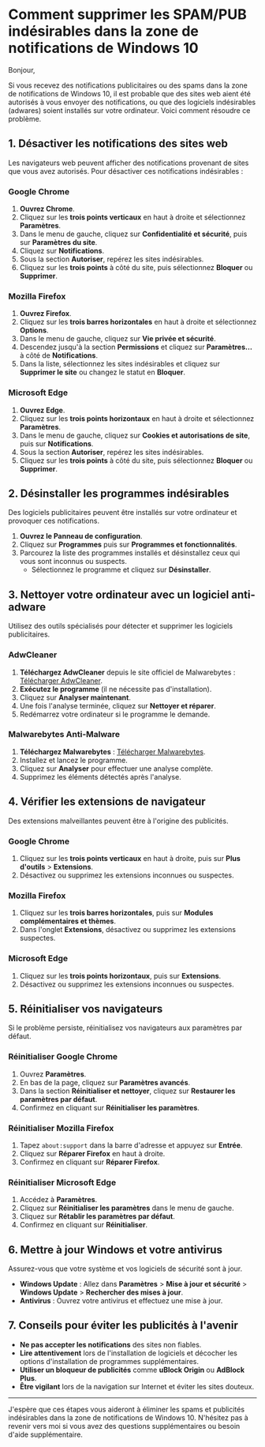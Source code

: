 # Comment supprimer les SPAM/PUB indésirables dans la zone de notifications de Windows 10

Bonjour,

Si vous recevez des notifications publicitaires ou des spams dans la zone de notifications de Windows 10, il est probable que des sites web aient été autorisés à vous envoyer des notifications, ou que des logiciels indésirables (adwares) soient installés sur votre ordinateur. Voici comment résoudre ce problème.

## 1. Désactiver les notifications des sites web

Les navigateurs web peuvent afficher des notifications provenant de sites que vous avez autorisés. Pour désactiver ces notifications indésirables :

### **Google Chrome**

1. **Ouvrez Chrome**.
2. Cliquez sur les **trois points verticaux** en haut à droite et sélectionnez **Paramètres**.
3. Dans le menu de gauche, cliquez sur **Confidentialité et sécurité**, puis sur **Paramètres du site**.
4. Cliquez sur **Notifications**.
5. Sous la section **Autoriser**, repérez les sites indésirables.
6. Cliquez sur les **trois points** à côté du site, puis sélectionnez **Bloquer** ou **Supprimer**.

### **Mozilla Firefox**

1. **Ouvrez Firefox**.
2. Cliquez sur les **trois barres horizontales** en haut à droite et sélectionnez **Options**.
3. Dans le menu de gauche, cliquez sur **Vie privée et sécurité**.
4. Descendez jusqu'à la section **Permissions** et cliquez sur **Paramètres...** à côté de **Notifications**.
5. Dans la liste, sélectionnez les sites indésirables et cliquez sur **Supprimer le site** ou changez le statut en **Bloquer**.

### **Microsoft Edge**

1. **Ouvrez Edge**.
2. Cliquez sur les **trois points horizontaux** en haut à droite et sélectionnez **Paramètres**.
3. Dans le menu de gauche, cliquez sur **Cookies et autorisations de site**, puis sur **Notifications**.
4. Sous la section **Autoriser**, repérez les sites indésirables.
5. Cliquez sur les **trois points** à côté du site, puis sélectionnez **Bloquer** ou **Supprimer**.

## 2. Désinstaller les programmes indésirables

Des logiciels publicitaires peuvent être installés sur votre ordinateur et provoquer ces notifications.

1. **Ouvrez le Panneau de configuration**.
2. Cliquez sur **Programmes** puis sur **Programmes et fonctionnalités**.
3. Parcourez la liste des programmes installés et désinstallez ceux qui vous sont inconnus ou suspects.
   - Sélectionnez le programme et cliquez sur **Désinstaller**.

## 3. Nettoyer votre ordinateur avec un logiciel anti-adware

Utilisez des outils spécialisés pour détecter et supprimer les logiciels publicitaires.

### **AdwCleaner**

1. **Téléchargez AdwCleaner** depuis le site officiel de Malwarebytes : [Télécharger AdwCleaner](https://fr.malwarebytes.com/adwcleaner/).
2. **Exécutez le programme** (il ne nécessite pas d'installation).
3. Cliquez sur **Analyser maintenant**.
4. Une fois l'analyse terminée, cliquez sur **Nettoyer et réparer**.
5. Redémarrez votre ordinateur si le programme le demande.

### **Malwarebytes Anti-Malware**

1. **Téléchargez Malwarebytes** : [Télécharger Malwarebytes](https://fr.malwarebytes.com/).
2. Installez et lancez le programme.
3. Cliquez sur **Analyser** pour effectuer une analyse complète.
4. Supprimez les éléments détectés après l'analyse.

## 4. Vérifier les extensions de navigateur

Des extensions malveillantes peuvent être à l'origine des publicités.

### **Google Chrome**

1. Cliquez sur les **trois points verticaux** en haut à droite, puis sur **Plus d'outils** > **Extensions**.
2. Désactivez ou supprimez les extensions inconnues ou suspectes.

### **Mozilla Firefox**

1. Cliquez sur les **trois barres horizontales**, puis sur **Modules complémentaires et thèmes**.
2. Dans l'onglet **Extensions**, désactivez ou supprimez les extensions suspectes.

### **Microsoft Edge**

1. Cliquez sur les **trois points horizontaux**, puis sur **Extensions**.
2. Désactivez ou supprimez les extensions inconnues ou suspectes.

## 5. Réinitialiser vos navigateurs

Si le problème persiste, réinitialisez vos navigateurs aux paramètres par défaut.

### **Réinitialiser Google Chrome**

1. Ouvrez **Paramètres**.
2. En bas de la page, cliquez sur **Paramètres avancés**.
3. Dans la section **Réinitialiser et nettoyer**, cliquez sur **Restaurer les paramètres par défaut**.
4. Confirmez en cliquant sur **Réinitialiser les paramètres**.

### **Réinitialiser Mozilla Firefox**

1. Tapez `about:support` dans la barre d'adresse et appuyez sur **Entrée**.
2. Cliquez sur **Réparer Firefox** en haut à droite.
3. Confirmez en cliquant sur **Réparer Firefox**.

### **Réinitialiser Microsoft Edge**

1. Accédez à **Paramètres**.
2. Cliquez sur **Réinitialiser les paramètres** dans le menu de gauche.
3. Cliquez sur **Rétablir les paramètres par défaut**.
4. Confirmez en cliquant sur **Réinitialiser**.

## 6. Mettre à jour Windows et votre antivirus

Assurez-vous que votre système et vos logiciels de sécurité sont à jour.

- **Windows Update** : Allez dans **Paramètres** > **Mise à jour et sécurité** > **Windows Update** > **Rechercher des mises à jour**.
- **Antivirus** : Ouvrez votre antivirus et effectuez une mise à jour.

## 7. Conseils pour éviter les publicités à l'avenir

- **Ne pas accepter les notifications** des sites non fiables.
- **Lire attentivement** lors de l'installation de logiciels et décocher les options d'installation de programmes supplémentaires.
- **Utiliser un bloqueur de publicités** comme **uBlock Origin** ou **AdBlock Plus**.
- **Être vigilant** lors de la navigation sur Internet et éviter les sites douteux.

---

J'espère que ces étapes vous aideront à éliminer les spams et publicités indésirables dans la zone de notifications de Windows 10. N'hésitez pas à revenir vers moi si vous avez des questions supplémentaires ou besoin d'aide supplémentaire.
